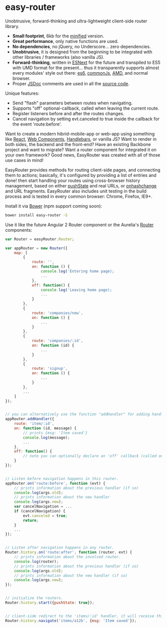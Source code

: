 # easy-router
Unobtrusive, forward-thinking and ultra-lightweight client-side router library.
* __Small footprint__, 6kb for the [minified](https://developers.google.com/closure/compiler/) version.
* __Great performance__, only native functions are used.
* __No dependencies__, no jQuery, no Underscore... zero dependencies.
* __Unobtrusive__, it is designed from the beginning to be integrated with other libraries / frameworks (also vanilla JS).
* __Forward-thinking__, written in [ESNext](https://babeljs.io/) for the future and transpiled to ES5 with UMD format for the present... thus it transparently supports almost every modules' style out there: [es6](https://github.com/lukehoban/es6features#modules), [commonJs](http://webpack.github.io/docs/commonjs.html), [AMD](http://requirejs.org/docs/commonjs.html), and normal browser.
* Proper [JSDoc](http://en.wikipedia.org/wiki/JSDoc) comments are used in all the [source code](https://github.com/rogerpadilla/easy-router/blob/master/js/easy-router.js).

Unique features:
* Send "flash" parameters between routes when navigating.
* Supports "off" optional-callback, called when leaving the current route.
* Register listeners before and after the routes changes.
* Cancel navigation by setting evt.canceled to true inside the callback for the event 'route:before'.

Want to create a modern hibrid-mobile-app or web-app using something like [React](https://facebook.github.io/react/), [Web Components](http://webcomponents.org/), [Handlebars](http://handlebarsjs.com/), or vanilla JS? Want to render in both sides, the backend and the front-end? Have an existing Backbone project and want to migrate? Want a router component for integrated it on your own framework? Good news, EasyRouter was created with all of those use cases in mind!

EasyRouter provides methods for routing client-side pages, and connecting them to actions; basically, it's configured by providing a list of entries and done! then start handling your routes using cross-browser history management, based on either [pushState](http://diveintohtml5.info/history.html) and real URLs, or [onhashchange](https://developer.mozilla.org/en-US/docs/DOM/window.onhashchange) and URL fragments. EasyRouter also includes unit testing in the build process and is tested in every common browser: Chrome, Firefox, IE9+.

Install it via [Bower](http://bower.io/) (npm support coming soon):
``` bash
bower install easy-router -S
```

Use it like the future Angular 2 Router component or the Aurelia's [Router](http://aurelia.io/get-started.html) components:

```javascript
var Router = easyRouter.Router;

var appRouter = new Router({
    map: [
        {
            route: '',
            on: function () {
                console.log('Entering home page);
                ...
            },
            off: function() {
                console.log('Leaving home page);   
                ...
            }
        },
        {
            route: 'companies/new',
            on: function () {
                ...
            }
        },
        {
            route: 'companies/:id',
            on: function (id) {
                ...
            }
        },
        {
            route: 'signup',
            on: function () {
                ...
            }
        },
		...
    ]
});


// you can alternatively use the function "addHandler" for adding handlers:
appRouter.addHandler({
    route: 'item/:id',
    on: function (id, message) {
        // prints {msg: 'Item saved'}
        console.log(message);
        ...
    },
    off: function() {
        // note you can optionally declare an 'off' callback (called on exit) for each handler.
    }
});


// Listen before navigation happens in this router.
appRouter.on('route:before', function (evt) {
    // prints information about the previous handler (if so)
    console.log(args.old);
    // prints information about the new handler
    console.log(args.new);    
    var cancelNavigation = ...
    if (cancelNavigation) {
        evt.canceled = true;
        return;
    }
    ...
});


// Listen after navigation happens in any router.
Router.history.on('route:after', function (router, evt) {
    // prints information about the involved router.
    console.log(router);
    // prints information about the previous handler (if so)
    console.log(args.old);
    // prints information about the new handler (if so)
    console.log(args.new);    
});


// initialize the routers.
Router.history.start({pushState: true});


// client-side redirect to the 'items/:id' handler, it will receive this custom message.
Router.history.navigate('items/a12b', {msg: 'Item saved'});

```